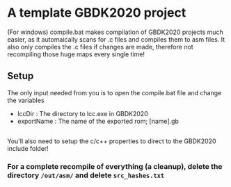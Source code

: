 #  A template GBDK2020 project

(For windows) compile.bat makes compilation of GBDK2020 projects much easier, as it automaically scans for .c files and compiles them to asm files.
It also only compiles the .c files if changes are made, therefore not recompiling those huge maps every single time!
  
## Setup
The only input needed from you is to open the compile.bat file and change the variables
- lccDir : The directory to lcc.exe in GBDK2020
- exportName : The name of the exported rom; [name].gb
##
You'll also need to setup the c/c++ properties to direct to the GBDK2020 include folder!

### For a complete recompile of everything (a cleanup), delete the directory `/out/asm/` and delete `src_hashes.txt`